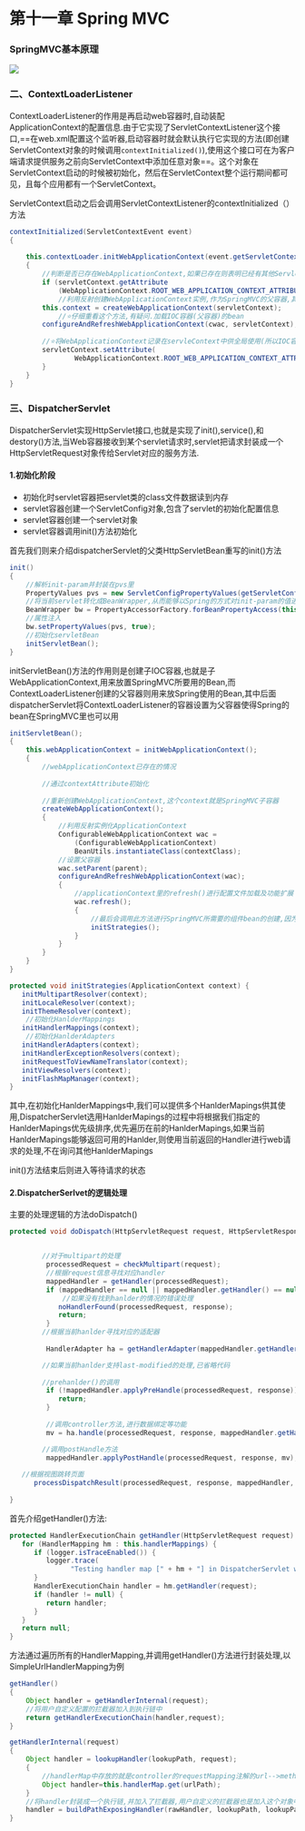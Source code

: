 # 第十一章 Spring MVC

### SpringMVC基本原理

![](E:\Typora\MyNote\resources\Spring\SpringMVC原理.png)

### 二、ContextLoaderListener

 ContextLoaderListener的作用是再启动web容器时,自动装配ApplicationContext的配置信息.由于它实现了ServletContextListener这个接口,==在web.xml配置这个监听器,启动容器时就会默认执行它实现的方法(即创建ServletContext对象的时候调用`contextInitialized()`),使用这个接口可在为客户端请求提供服务之前向ServletContext中添加任意对象==。这个对象在ServletContext启动的时候被初始化，然后在ServletContext整个运行期间都可见，且每个应用都有一个ServletContext。

ServletContext启动之后会调用ServletContextListener的contextInitialized（）方法

```java
contextInitialized(ServletContextEvent event)
{	
    
    this.contextLoader.initWebApplicationContext(event.getServletContext());
    {
        //判断是否已存在WebApplicationContext,如果已存在则表明已经有其他ServletContextListener被创建,而Spring只允许声明一次ServletContextListener
        if (servletContext.getAttribute
            (WebApplicationContext.ROOT_WEB_APPLICATION_CONTEXT_ATTRIBUTE) != null){
            //利用反射创建WebApplicationContext实例,作为SpringMVC的父容器,其中会根据ContextLoader.properties文件提取要实现WebApplicationContext接口的实现类,根据这个实现类通过反射的方式创建实例
        this.context = createWebApplicationContext(servletContext);
            //⭐仔细重看这个方法,有疑问.加载IOC容器(父容器)的bean
        configureAndRefreshWebApplicationContext(cwac, servletContext);
            
        //⭐将WebApplicationContext记录在servleContext中供全局使用(所以IOC容器是全局唯一并且是全局共享的,所以不用在IOC容器内实现全局共享了,ContextLoaderListener就是结合SpringMVC时加载容器的入口,一般情况下就是通过ApplicationContext)
        servletContext.setAttribute(
                WebApplicationContext.ROOT_WEB_APPLICATION_CONTEXT_ATTRIBUTE, 	                  	  this.context);
        }
    }
}
```

### 三、DispatcherServlet

DispatcherServlet实现HttpServlet接口,也就是实现了init(),service(),和destory()方法,当Web容器接收到某个servlet请求时,servlet把请求封装成一个HttpServletRequest对象传给Servlet对应的服务方法.

#### 1.初始化阶段 

* 初始化时servlet容器把servlet类的class文件数据读到内存
* servlet容器创建一个ServletConfig对象,包含了servlet的初始化配置信息
* servlet容器创建一个servlet对象
* servlet容器调用init()方法初始化

首先我们则来介绍dispatcherServlet的父类HttpServletBean重写的init()方法

```java
init()
{
    //解析init-param并封装在pvs里
	PropertyValues pvs = new ServletConfigPropertyValues(getServletConfig(), 		this.requiredProperties);
    //将当前servlet转化成BeanWrapper,从而能够以Spring的方式对init-param的值进行注入
    BeanWrapper bw = PropertyAccessorFactory.forBeanPropertyAccess(this);
    //属性注入
    bw.setPropertyValues(pvs, true);
    //初始化servletBean
    initServletBean();
}
```

initServletBean()方法的作用则是创建子IOC容器,也就是子WebApplicationContext,用来放置SpringMVC所要用的Bean,而ContextLoaderListener创建的父容器则用来放Spring使用的Bean,其中后面dispatcherServlet将ContextLoaderListener的容器设置为父容器使得Spring的bean在SpringMVC里也可以用

~~~java
initServletBean();
{
    this.webApplicationContext = initWebApplicationContext();
    {
        //webApplicationContext已存在的情况
        
        //通过contextAttribute初始化
        
        //重新创建WebApplicationContext,这个context就是SpringMVC子容器
        createWebApplicationContext();
        {
            //利用反射实例化ApplicationContext
            ConfigurableWebApplicationContext wac =
				(ConfigurableWebApplicationContext)
                BeanUtils.instantiateClass(contextClass);
            //设置父容器
            wac.setParent(parent);
            configureAndRefreshWebApplicationContext(wac);
            {
                //applicationContext里的refresh()进行配置文件加载及功能扩展
                wac.refresh();
                {
                    //最后会调用此方法进行SpringMVC所需要的组件bean的创建,因为refresh()结束,配置文件已经解析完成,bean可以真正被创建使用
                    initStrategies();
                }
            }
        }
    }
}
~~~

```java
protected void initStrategies(ApplicationContext context) {
   initMultipartResolver(context);
   initLocaleResolver(context);
   initThemeResolver(context);
    //初始化HanlderMappings
   initHandlerMappings(context);
    //初始化HanlderAdapters
   initHandlerAdapters(context);
   initHandlerExceptionResolvers(context);
   initRequestToViewNameTranslator(context);
   initViewResolvers(context);
   initFlashMapManager(context);
}
```

其中,在初始化HanlderMappings中,我们可以提供多个HanlderMapings供其使用,DispatcherServlet选用HanlderMapings的过程中将根据我们指定的HanlderMapings优先级排序,优先遍历在前的HanlderMapings,如果当前HanlderMapings能够返回可用的Hanlder,则使用当前返回的Handler进行web请求的处理,不在询问其他HanlderMapings

init()方法结束后则进入等待请求的状态

#### 2.DispatcherSerlvet的逻辑处理

主要的处理逻辑的方法doDispatch()

```java
protected void doDispatch(HttpServletRequest request, HttpServletResponse response) throws Exception {


    	//对于multipart的处理
         processedRequest = checkMultipart(request);
         //根据request信息寻找对应handler
         mappedHandler = getHandler(processedRequest);
         if (mappedHandler == null || mappedHandler.getHandler() == null) {
             //如果没有找到hanlder的情况的错误处理
            noHandlerFound(processedRequest, response);
            return;
         }
		//根据当前hanlder寻找对应的适配器
        
         HandlerAdapter ha = getHandlerAdapter(mappedHandler.getHandler());

     	//如果当前hanlder支持last-modified的处理,已省略代码
		
    	//prehanlder()的调用
         if (!mappedHandler.applyPreHandle(processedRequest, response)) {
            return;
         }
		
         //调用controller方法,进行数据绑定等功能
         mv = ha.handle(processedRequest, response, mappedHandler.getHandler());

    	//调用postHandle方法
         mappedHandler.applyPostHandle(processedRequest, response, mv);
      
   //根据视图跳转页面
      processDispatchResult(processedRequest, response, mappedHandler, mv, dispatchException);
 
}
```

首先介绍getHandler()方法:

```java
protected HandlerExecutionChain getHandler(HttpServletRequest request) throws Exception {
   for (HandlerMapping hm : this.handlerMappings) {
      if (logger.isTraceEnabled()) {
         logger.trace(
               "Testing handler map [" + hm + "] in DispatcherServlet with name '" + getServletName() + "'");
      }
      HandlerExecutionChain handler = hm.getHandler(request);
      if (handler != null) {
         return handler;
      }
   }
   return null;
}
```

方法通过遍历所有的HandlerMapping,并调用getHandler()方法进行封装处理,以SimpleUrlHandlerMapping为例

```java
getHandler()
{
    Object handler = getHandlerInternal(request);
    //将用户自定义配置的拦截器加入到执行链中
    return getHandlerExecutionChain(handler,request);
}
```

```java
getHandlerInternal(request)
{
	Object handler = lookupHandler(lookupPath, request);
    {
        //handlerMap中存放的就是controller的requestMapping注解的url-->method映射
        Object handler=this.handlerMap.get(urlPath);
    }
    //将handler封装成一个执行链,并加入了拦截器,用户自定义的拦截器也是加入这个对象中
    handler = buildPathExposingHandler(rawHandler, lookupPath, lookupPath, null);
}
```

